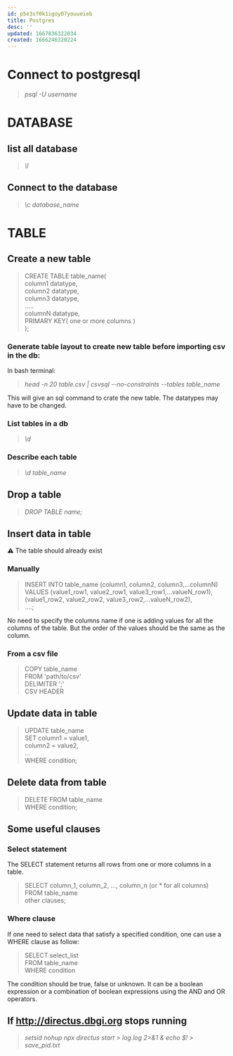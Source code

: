 ```yaml
---
id: p5e3sf0k1igoy07youueieb
title: Postgres
desc: ''
updated: 1667836322834
created: 1666246320224
---
```


# Connect to postgresql
>   *psql -U username*

# DATABASE

## list all database
>   *\l*

## Connect to the database
>   *\c database_name*

# TABLE

## Create a new table
>   CREATE TABLE table_name(             
>       column1 datatype,             
>       column2 datatype,        
>       column3 datatype,         
>       .....            
>       columnN datatype,         
>       PRIMARY KEY( one or more columns )          
>   );

### Generate table layout to create new table before importing csv in the db:
In bash terminal:
>    *head -n 20 table.csv | csvsql --no-constraints --tables table_name*             

This will give an sql command to crate the new table. The datatypes may have to be changed.

### List tables in a db
>   *\d*

### Describe each table
>   *\d table_name*

## Drop a table
>   *DROP TABLE name;*

## Insert data in table
⚠️ The table should already exist

### Manually
>   INSERT INTO table_name (column1, column2, column3,...columnN)              
>   VALUES (value1_row1, value2_row1, value3_row1,...valueN_row1),        
            (value1_row2, value2_row2, value3_row2,...valueN_row2),          
            ....;         

No need to specify the columns name if one is adding values for all the columns of the table. But the order of the values should be the same as the column.

### From a csv file
>   COPY table_name     
>   FROM 'path/to/csv'       
>   DELIMITER ';'       
>   CSV HEADER

## Update data in table
>   UPDATE table_name      
>   SET column1 = value1,       
>       column2 = value2,       
>       ...        
>   WHERE condition;

## Delete data from table
>   DELETE FROM table_name        
>   WHERE condition;

## Some useful clauses
### Select statement
The SELECT statement returns all rows from one or more columns in a table.

>   SELECT column_1, column_2, ..., column_n    (or * for all columns)     
>   FROM table_name       
>   other clauses;


### Where clause
If one need to select data that satisfy a specified condition, one can use a WHERE clause as follow:       

>   SELECT select_list     
>   FROM table_name       
>   WHERE condition        

The condition should be true, false or unknown. It can be a boolean expression or a combination of boolean expressions using the AND and OR operators.

## If http://directus.dbgi.org stops running
>    *setsid nohup npx directus start > log.log 2>&1 &*
>    *echo $! > save_pid.txt*